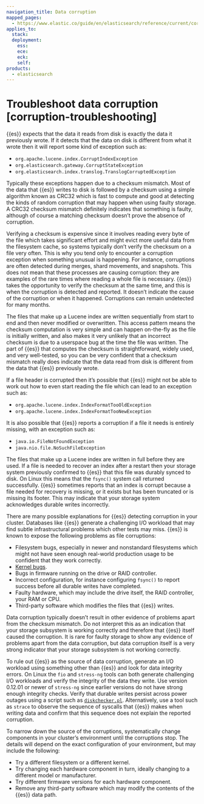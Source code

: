 ```yaml
---
navigation_title: Data corruption
mapped_pages:
  - https://www.elastic.co/guide/en/elasticsearch/reference/current/corruption-troubleshooting.html
applies_to:
  stack:
  deployment:
    ess:
    ece:
    eck:
    self:
products:
  - elasticsearch
---
```


# Troubleshoot data corruption [corruption-troubleshooting]

{{es}} expects that the data it reads from disk is exactly the data it previously wrote. If it detects that the data on disk is different from what it wrote then it will report some kind of exception such as:

* `org.apache.lucene.index.CorruptIndexException`
* `org.elasticsearch.gateway.CorruptStateException`
* `org.elasticsearch.index.translog.TranslogCorruptedException`

Typically these exceptions happen due to a checksum mismatch. Most of the data that {{es}} writes to disk is followed by a checksum using a simple algorithm known as CRC32 which is fast to compute and good at detecting the kinds of random corruption that may happen when using faulty storage. A CRC32 checksum mismatch definitely indicates that something is faulty, although of course a matching checksum doesn’t prove the absence of corruption.

Verifying a checksum is expensive since it involves reading every byte of the file which takes significant effort and might evict more useful data from the filesystem cache, so systems typically don’t verify the checksum on a file very often. This is why you tend only to encounter a corruption exception when something unusual is happening. For instance, corruptions are often detected during merges, shard movements, and snapshots. This does not mean that these processes are causing corruption: they are examples of the rare times where reading a whole file is necessary. {{es}} takes the opportunity to verify the checksum at the same time, and this is when the corruption is detected and reported. It doesn’t indicate the cause of the corruption or when it happened. Corruptions can remain undetected for many months.

The files that make up a Lucene index are written sequentially from start to end and then never modified or overwritten. This access pattern means the checksum computation is very simple and can happen on-the-fly as the file is initially written, and also makes it very unlikely that an incorrect checksum is due to a userspace bug at the time the file was written. The part of {{es}} that computes the checksum is straightforward, widely used, and very well-tested, so you can be very confident that a checksum mismatch really does indicate that the data read from disk is different from the data that {{es}} previously wrote.

If a file header is corrupted then it’s possible that {{es}} might not be able to work out how to even start reading the file which can lead to an exception such as:

* `org.apache.lucene.index.IndexFormatTooOldException`
* `org.apache.lucene.index.IndexFormatTooNewException`

It is also possible that {{es}} reports a corruption if a file it needs is entirely missing, with an exception such as:

* `java.io.FileNotFoundException`
* `java.nio.file.NoSuchFileException`

The files that make up a Lucene index are written in full before they are used. If a file is needed to recover an index after a restart then your storage system previously confirmed to {{es}} that this file was durably synced to disk. On Linux this means that the `fsync()` system call returned successfully. {{es}} sometimes reports that an index is corrupt because a file needed for recovery is missing, or it exists but has been truncated or is missing its footer. This may indicate that your storage system acknowledges durable writes incorrectly.

There are many possible explanations for {{es}} detecting corruption in your cluster. Databases like {{es}} generate a challenging I/O workload that may find subtle infrastructural problems which other tests may miss. {{es}} is known to expose the following problems as file corruptions:

* Filesystem bugs, especially in newer and nonstandard filesystems which might not have seen enough real-world production usage to be confident that they work correctly.
* [Kernel bugs](https://www.elastic.co/blog/canonical-elastic-and-google-team-up-to-prevent-data-corruption-in-linux).
* Bugs in firmware running on the drive or RAID controller.
* Incorrect configuration, for instance configuring `fsync()` to report success before all durable writes have completed.
* Faulty hardware, which may include the drive itself, the RAID controller, your RAM or CPU.
* Third-party software which modifies the files that {{es}} writes.

Data corruption typically doesn’t result in other evidence of problems apart from the checksum mismatch. Do not interpret this as an indication that your storage subsystem is working correctly and therefore that {{es}} itself caused the corruption. It is rare for faulty storage to show any evidence of problems apart from the data corruption, but data corruption itself is a very strong indicator that your storage subsystem is not working correctly.

To rule out {{es}} as the source of data corruption, generate an I/O workload using something other than {{es}} and look for data integrity errors. On Linux the `fio` and `stress-ng` tools can both generate challenging I/O workloads and verify the integrity of the data they write. Use version 0.12.01 or newer of `stress-ng` since earlier versions do not have strong enough integrity checks. Verify that durable writes persist across power outages using a script such as [`diskchecker.pl`](https://gist.github.com/bradfitz/3172656). Alternatively, use a tool such as `strace` to observe the sequence of syscalls that {{es}} makes when writing data and confirm that this sequence does not explain the reported corruption.

To narrow down the source of the corruptions, systematically change components in your cluster’s environment until the corruptions stop. The details will depend on the exact configuration of your environment, but may include the following:

* Try a different filesystem or a different kernel.
* Try changing each hardware component in turn, ideally changing to a different model or manufacturer.
* Try different firmware versions for each hardware component.
* Remove any third-party software which may modify the contents of the {{es}} data path.

